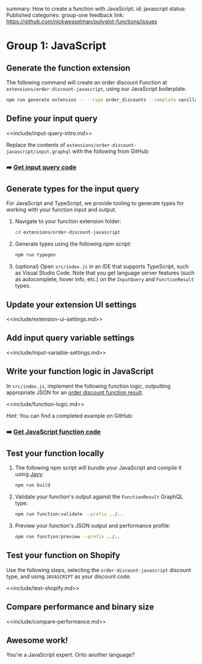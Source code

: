 summary: How to create a function with JavaScript.
id: javascript
status: Published
categories: group-one
feedback link: https://github.com/nickwesselman/polyglot-functions/issues

# Group 1: JavaScript

## Generate the function extension

The following command will create an order discount Function at `extensions/order-discount-javascript`, using our JavaScript boilerplate.

```bash
npm run generate extension -- --type order_discounts --template vanilla-js --name order-discount-javascript
```

## Define your input query

<<include/input-query-intro.md>>

Replace the contents of `extensions/order-discount-javascript/input.graphql` with the following from GitHub:

### ➡️ [Get input query code](https://github.com/nickwesselman/polyglot-functions/blob/main/app/extensions/order-discount-javascript/input.graphql)

## Generate types for the input query

For JavaScript and TypeScript, we provide tooling to generate types for working with your function input and output.

1. Navigate to your function extension folder:

    ```bash
    cd extensions/order-discount-javascript
    ```

1. Generate types using the following npm script:

    ```bash
    npm run typegen
    ```

1. (optional) Open `src/index.js` in an IDE that supports TypeScript, such as Visual Studio Code. Note that you get language server features (such as autocomplete, hover info, etc.) on the `InputQuery` and `FunctionResult` types.

## Update your extension UI settings

<<include/extension-ui-settings.md>>

## Add input query variable settings

<<include/input-variable-settings.md>>

## Write your function logic in JavaScript

In `src/index.js`, implement the following function logic, outputting appropriate JSON for an [order discount function result](https://shopify.dev/docs/api/functions/reference/order-discounts/graphql/functionresult).

<<include/function-logic.md>>

_Hint_: You can find a completed example on GitHub:

### ➡️ [Get JavaScript function code](https://github.com/nickwesselman/polyglot-functions/blob/main/app/extensions/order-discount-javascript/src/index.js)

## Test your function locally

1. The following npm script will bundle your JavaScript and compile it using [Javy](https://github.com/Shopify/javy):

    ```bash
    npm run build
    ```

1. Validate your function's output against the `FunctionResult` GraphQL type:

    ```bash
    npm run function:validate --prefix ../..
    ```

1. Preview your function's JSON output and performance profile:

    ```bash
    npm run function:preview --prefix ../.. 
    ```

## Test your function on Shopify

Use the following steps, selecting the `order-discount-javascript` discount type, and using `JAVASCRIPT` as your discount code.

<<include/test-shopify.md>>

## Compare performance and binary size

<<include/compare-performance.md>>

## Awesome work!

You're a JavaScript expert. Onto another language?